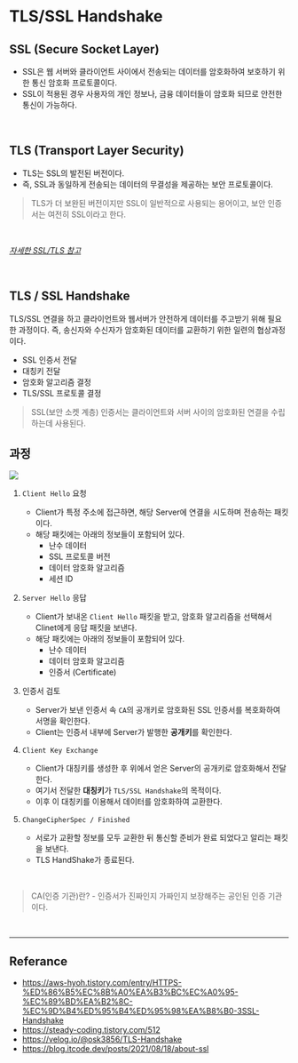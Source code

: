 # TLS/SSL Handshake

## SSL (Secure Socket Layer)
- SSL은 웹 서버와 클라이언트 사이에서 전송되는 데이터를 암호화하여 보호하기 위한 통신 암호화 프로토콜이다.
- SSL이 적용된 경우 사용자의 개인 정보나, 금융 데이터들이 암호화 되므로 안전한 통신이 가능하다.

</br>

## TLS (Transport Layer Security)
- TLS는 SSL의 발전된 버전이다.
- 즉, SSL과 동일하게 전송되는 데이터의 무결성을 제공하는 보안 프로토콜이다. </br>

> TLS가 더 보완된 버전이지만 SSL이 일반적으로 사용되는 용어이고, 보안 인증서는 여전히 SSL이라고 한다.  

</br>

*[자세한 SSL/TLS 참고](https://github.com/da-in/tech-interview-study/blob/main/CS%20Deep%20Dive/Network/HTTP%26HTTPS.md?plain=1)*

</br>

## TLS / SSL Handshake
TLS/SSL 연결을 하고 클라이언트와 웹서버가 안전하게 데이터를 주고받기 위해 필요한 과정이다. 즉, 송신자와 수신자가 암호화된 데이터를 교환하기 위한 일련의 협상과정이다. </br>
- SSL 인증서 전달
- 대칭키 전달
- 암호화 알고리즘 결정
- TLS/SSL 프로토콜 결정

> SSL(보안 소켓 계층) 인증서는 클라이언트와 서버 사이의 암호화된 연결을 수립하는데 사용된다.</br>


## 과정

<img src = "https://user-images.githubusercontent.com/102718303/211181665-6906c3f3-aa1f-426e-a314-780a5a975b67.png">

1. `Client Hello` 요청
   - Client가 특정 주소에 접근하면, 해당 Server에 연결을 시도하며 전송하는 패킷이다.
   - 해당 패킷에는 아래의 정보들이 포함되어 있다.
      - 난수 데이터
      - SSL 프로토콜 버전
      - 데이터 암호화 알고리즘
      - 세션 ID
 
2. `Server Hello` 응답
   - Client가 보내온 `Client Hello` 패킷을 받고, 암호화 알고리즘을 선택해서 Clinet에게 응답 패킷을 보낸다.
   - 해당 패킷에는 아래의 정보들이 포함되어 있다.
      - 난수 데이터
      - 데이터 암호화 알고리즘
      - 인증서 (Certificate)
  
3. 인증서 검토
   - Server가 보낸 인증서 속 `CA`의 공개키로 암호화된 SSL 인증서를 복호화하여 서명을 확인한다.
   - Client는 인증서 내부에 Server가 발행한 **공개키**를 확인한다.


4. `Client Key Exchange` 
   - Client가 대칭키를 생성한 후 위에서 얻은 Server의 공개키로 암호화해서 전달한다. 
   - 여기서 전달한 **대칭키**가 `TLS/SSL Handshake`의 목적이다.
   - 이후 이 대칭키를 이용해서 데이터를 암호화하여 교환한다.
  
6. `ChangeCipherSpec / Finished`
   - 서로가 교환할 정보를 모두 교환한 뒤 통신할 준비가 완료 되었다고 알리는 패킷을 보낸다.
   - TLS HandShake가 종료된다.

</br>

> CA(인증 기관)란? - 인증서가 진짜인지 가짜인지 보장해주는 공인된 인증 기관이다. </br>

</br>

----
## Referance
- https://aws-hyoh.tistory.com/entry/HTTPS-%ED%86%B5%EC%8B%A0%EA%B3%BC%EC%A0%95-%EC%89%BD%EA%B2%8C-%EC%9D%B4%ED%95%B4%ED%95%98%EA%B8%B0-3SSL-Handshake
- https://steady-coding.tistory.com/512
- https://velog.io/@osk3856/TLS-Handshake
- https://blog.itcode.dev/posts/2021/08/18/about-ssl

